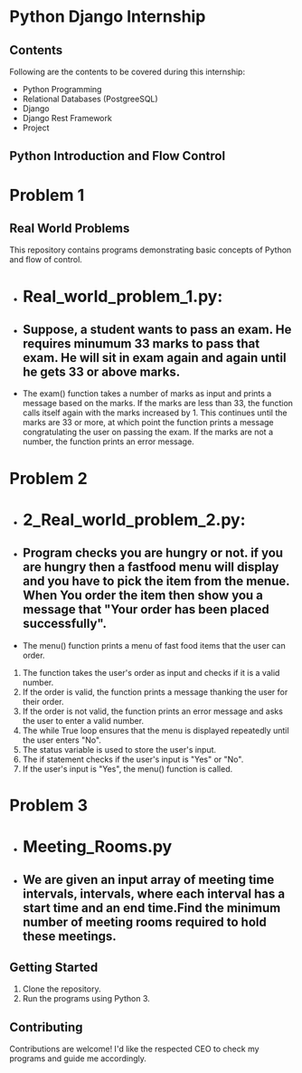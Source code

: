 # Python Django Internship
## Contents
Following are the contents to be covered during this internship:
- Python Programming
- Relational Databases (PostgreeSQL)
- Django
- Django Rest Framework
- Project
## Python Introduction and Flow Control
# Problem 1
## Real World Problems
This repository contains programs demonstrating basic concepts of Python and flow of control.
- # Real_world_problem_1.py:
- ## Suppose, a student wants to pass an exam. He requires minumum 33 marks to pass that exam. He will sit in exam again and again until he gets 33 or above marks.
- The exam() function takes a number of marks as input and prints a message based on the marks.
   If the marks are less than 33, the function calls itself again with the marks increased by 1. This continues until the marks are 33 or more, at which point the function 
     prints a message congratulating the user on passing the exam.
    If the marks are not a number, the function prints an error message.
  
# Problem 2
- # 2_Real_world_problem_2.py:
- ## Program checks you are hungry or not. if you are hungry then a fastfood menu will display and you have to pick the item from the menue. When You order the item then show you a message that "Your order has been placed successfully".
- The menu() function prints a menu of fast food items that the user can order.
1. The function takes the user's order as input and checks if it is a valid number.
2. If the order is valid, the function prints a message thanking the user for their order.
3. If the order is not valid, the function prints an error message and asks the user to enter a valid number.
4. The while True loop ensures that the menu is displayed repeatedly until the user enters "No".
5. The status variable is used to store the user's input.
6. The if statement checks if the user's input is "Yes" or "No".
7. If the user's input is "Yes", the menu() function is called.

# Problem 3
- # Meeting_Rooms.py
- ## We are given an input array of meeting time intervals, intervals, where each interval has a start time and an end time.Find the minimum number of meeting rooms required to hold these meetings.

## Getting Started
1. Clone the repository.
2. Run the programs using Python 3.

## Contributing
Contributions are welcome! I'd like the respected CEO to check my programs and guide me accordingly.
